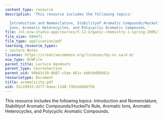```yaml
---
content_type: resource
description: 'This resource includes the following topics:

  Introduction and Nomenclature, Stabilityof Aromatic Compounds/Huckel?s Rule, Aromatic
  Ions, Aromatic Heterocycles, and Polycyclic Aromatic Compounds.'
file: /ol-ocw-studio-app/courses/5-12-organic-chemistry-i-spring-2005/32c24933d1776aea11d87361ebb8d75b_aromaticity.pdf
file_size: 694471
file_type: application/pdf
learning_resource_types:
- Lecture Notes
license: https://creativecommons.org/licenses/by-nc-sa/4.0/
ocw_type: OCWFile
parent_title: Lecture Handouts
parent_type: CourseSection
parent_uid: 94b63c29-d687-c5ae-461c-eb0cbd05661c
resourcetype: Document
title: aromaticity.pdf
uid: 32c24933-d177-6aea-11d8-7361ebb8d75b
---
```

This resource includes the following topics:
Introduction and Nomenclature, Stabilityof Aromatic Compounds/Huckel?s Rule, Aromatic Ions, Aromatic Heterocycles, and Polycyclic Aromatic Compounds.